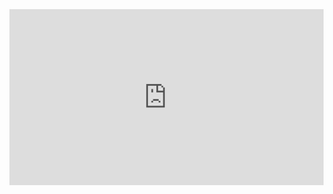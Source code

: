 
<iframe width="560" height="315" 
src="https://video.cs50.io/_b6NgY_pMdw?start=3" 
title="YouTube video player" 
frameborder="0" 
allow="accelerometer; autoplay; clipboard-write; encrypted-media; gyroscope; picture-in-picture" 
allowfullscreen></iframe>

